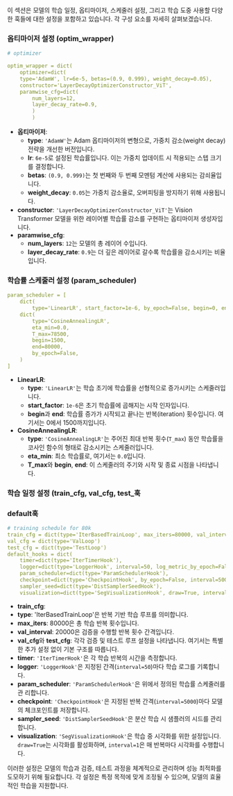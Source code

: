 이 섹션은 모델의 학습 일정, 옵티마이저, 스케줄러 설정, 그리고 학습 도중 사용할 다양한 훅들에 대한 설정을 포함하고 있습니다. 각 구성 요소를 자세히 살펴보겠습니다.
### 옵티마이저 설정 (optim_wrapper)

```yaml
# optimizer

optim_wrapper = dict(
    optimizer=dict(
    type='AdamW', lr=6e-5, betas=(0.9, 0.999), weight_decay=0.05),
    constructor='LayerDecayOptimizerConstructor_ViT', 
    paramwise_cfg=dict(
        num_layers=12, 
        layer_decay_rate=0.9,
        )
        )
```

- **옵티마이저**: 
  - **type**: `'AdamW'`는 Adam 옵티마이저의 변형으로, 가중치 감소(weight decay) 전략을 개선한 버전입니다.
  - **lr**: `6e-5`로 설정된 학습률입니다. 이는 가중치 업데이트 시 적용되는 스텝 크기를 결정합니다.
  - **betas**: `(0.9, 0.999)`는 첫 번째와 두 번째 모멘텀 계산에 사용되는 감쇠율입니다.
  - **weight_decay**: `0.05`는 가중치 감소율로, 오버피팅을 방지하기 위해 사용됩니다.
- **constructor**: `'LayerDecayOptimizerConstructor_ViT'`는 Vision Transformer 모델을 위한 레이어별 학습률 감소를 구현하는 옵티마이저 생성자입니다.
- **paramwise_cfg**: 
  - **num_layers**: `12`는 모델의 총 레이어 수입니다.
  - **layer_decay_rate**: `0.9`는 더 깊은 레이어로 갈수록 학습률을 감소시키는 비율입니다.

### 학습률 스케줄러 설정 (param_scheduler)

```yaml
param_scheduler = [
    dict(
        type='LinearLR', start_factor=1e-6, by_epoch=False, begin=0, end=1500),
    dict(
        type='CosineAnnealingLR',
        eta_min=0.0,
        T_max=78500,
        begin=1500,
        end=80000,
        by_epoch=False,
    )
]
```

- **LinearLR**:
  - **type**: `'LinearLR'`는 학습 초기에 학습률을 선형적으로 증가시키는 스케줄러입니다.
  - **start_factor**: `1e-6`은 초기 학습률에 곱해지는 시작 인자입니다.
  - **begin**과 **end**: 학습률 증가가 시작되고 끝나는 반복(iteration) 횟수입니다. 여기서는 0에서 1500까지입니다.
- **CosineAnnealingLR**:
  - **type**: `'CosineAnnealingLR'`는 주어진 최대 반복 횟수(`T_max`) 동안 학습률을 코사인 함수의 형태로 감소시키는 스케줄러입니다.
  - **eta_min**: 최소 학습률로, 여기서는 `0.0`입니다.
  - **T_max**와 **begin**, **end**: 이 스케줄러의 주기와 시작 및 종료 시점을 나타냅니다.



### 학습 일정 설정 (train_cfg, val_cfg, test_훅
### default훅

```yaml
# training schedule for 80k
train_cfg = dict(type='IterBasedTrainLoop', max_iters=80000, val_interval=20000)
val_cfg = dict(type='ValLoop')
test_cfg = dict(type='TestLoop')
default_hooks = dict(
    timer=dict(type='IterTimerHook'),
    logger=dict(type='LoggerHook', interval=50, log_metric_by_epoch=False),
    param_scheduler=dict(type='ParamSchedulerHook'),
    checkpoint=dict(type='CheckpointHook', by_epoch=False, interval=5000),
    sampler_seed=dict(type='DistSamplerSeedHook'),
    visualization=dict(type='SegVisualizationHook', draw=True, interval=1))

```
- **train_cfg**:
- **type**: 'IterBasedTrainLoop'은 반복 기반 학습 루프를 의미합니다.
- **max_iters**: 80000은 총 학습 반복 횟수입니다.
- **val_interval**: 20000은 검증을 수행할 반복 횟수 간격입니다.
- **val_cfg**와 **test_cfg**: 각각 검증 및 테스트 루프 설정을 나타냅니다. 여기서는 특별한 추가 설정 없이 기본 구조를 따릅니다.
- **timer**: `'IterTimerHook'`은 각 학습 반복의 시간을 측정합니다.
- **logger**: `'LoggerHook'`은 지정된 간격(`interval=50`)마다 학습 로그를 기록합니다.
- **param_scheduler**: `'ParamSchedulerHook'`은 위에서 정의된 학습률 스케줄러를 관
리합니다.
- **checkpoint**: `'CheckpointHook'`은 지정된 반복 간격(`interval=5000`)마다 모델의 체크포인트를 저장합니다.
- **sampler_seed**: `'DistSamplerSeedHook'`은 분산 학습 시 샘플러의 시드를 관리합니다.
- **visualization**: `'SegVisualizationHook'`은 학습 중 시각화를 위한 설정입니다. `draw=True`는 시각화를 활성화하며, `interval=1`은 매 반복마다 시각화를 수행합니다.

이러한 설정은 모델의 학습과 검증, 테스트 과정을 체계적으로 관리하며 성능 최적화를 도모하기 위해 필요합니다. 각 설정은 특정 목적에 맞게 조정될 수 있으며, 모델의 효율적인 학습을 지원합니다.
